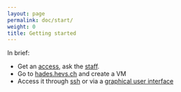 ```yaml
---
layout: page
permalink: doc/start/
weight: 0
title: Getting started
---
```


In brief:

* Get an [access](../access/), ask the [staff](../staff/).
* Go to [hades.hevs.ch](http://hades.hevs.ch) and create a VM
* Access it through [ssh](../ssh/) or via a [graphical user interface](../gui/)
